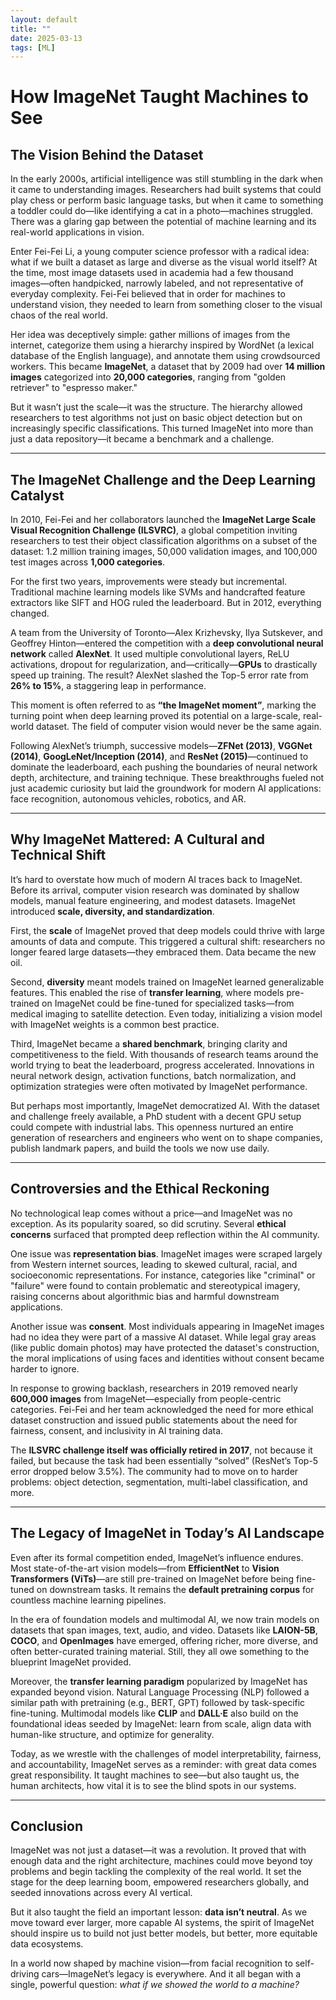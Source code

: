 ```yaml
---
layout: default
title: ""
date: 2025-03-13
tags: [ML]
---
```


# How ImageNet Taught Machines to See

## The Vision Behind the Dataset

In the early 2000s, artificial intelligence was still stumbling in the dark when it came to understanding images. Researchers had built systems that could play chess or perform basic language tasks, but when it came to something a toddler could do—like identifying a cat in a photo—machines struggled. There was a glaring gap between the potential of machine learning and its real-world applications in vision.

<!--more-->

Enter Fei-Fei Li, a young computer science professor with a radical idea: what if we built a dataset as large and diverse as the visual world itself? At the time, most image datasets used in academia had a few thousand images—often handpicked, narrowly labeled, and not representative of everyday complexity. Fei-Fei believed that in order for machines to understand vision, they needed to learn from something closer to the visual chaos of the real world.

Her idea was deceptively simple: gather millions of images from the internet, categorize them using a hierarchy inspired by WordNet (a lexical database of the English language), and annotate them using crowdsourced workers. This became **ImageNet**, a dataset that by 2009 had over **14 million images** categorized into **20,000 categories**, ranging from "golden retriever" to "espresso maker."

But it wasn’t just the scale—it was the structure. The hierarchy allowed researchers to test algorithms not just on basic object detection but on increasingly specific classifications. This turned ImageNet into more than just a data repository—it became a benchmark and a challenge.

---

## The ImageNet Challenge and the Deep Learning Catalyst

In 2010, Fei-Fei and her collaborators launched the **ImageNet Large Scale Visual Recognition Challenge (ILSVRC)**, a global competition inviting researchers to test their object classification algorithms on a subset of the dataset: 1.2 million training images, 50,000 validation images, and 100,000 test images across **1,000 categories**.

For the first two years, improvements were steady but incremental. Traditional machine learning models like SVMs and handcrafted feature extractors like SIFT and HOG ruled the leaderboard. But in 2012, everything changed.

A team from the University of Toronto—Alex Krizhevsky, Ilya Sutskever, and Geoffrey Hinton—entered the competition with a **deep convolutional neural network** called **AlexNet**. It used multiple convolutional layers, ReLU activations, dropout for regularization, and—critically—**GPUs** to drastically speed up training. The result? AlexNet slashed the Top-5 error rate from **26% to 15%**, a staggering leap in performance.

This moment is often referred to as **“the ImageNet moment”**, marking the turning point when deep learning proved its potential on a large-scale, real-world dataset. The field of computer vision would never be the same again.

Following AlexNet’s triumph, successive models—**ZFNet (2013)**, **VGGNet (2014)**, **GoogLeNet/Inception (2014)**, and **ResNet (2015)**—continued to dominate the leaderboard, each pushing the boundaries of neural network depth, architecture, and training technique. These breakthroughs fueled not just academic curiosity but laid the groundwork for modern AI applications: face recognition, autonomous vehicles, robotics, and AR.

---

## Why ImageNet Mattered: A Cultural and Technical Shift

It’s hard to overstate how much of modern AI traces back to ImageNet. Before its arrival, computer vision research was dominated by shallow models, manual feature engineering, and modest datasets. ImageNet introduced **scale, diversity, and standardization**.

First, the **scale** of ImageNet proved that deep models could thrive with large amounts of data and compute. This triggered a cultural shift: researchers no longer feared large datasets—they embraced them. Data became the new oil.

Second, **diversity** meant models trained on ImageNet learned generalizable features. This enabled the rise of **transfer learning**, where models pre-trained on ImageNet could be fine-tuned for specialized tasks—from medical imaging to satellite detection. Even today, initializing a vision model with ImageNet weights is a common best practice.

Third, ImageNet became a **shared benchmark**, bringing clarity and competitiveness to the field. With thousands of research teams around the world trying to beat the leaderboard, progress accelerated. Innovations in neural network design, activation functions, batch normalization, and optimization strategies were often motivated by ImageNet performance.

But perhaps most importantly, ImageNet democratized AI. With the dataset and challenge freely available, a PhD student with a decent GPU setup could compete with industrial labs. This openness nurtured an entire generation of researchers and engineers who went on to shape companies, publish landmark papers, and build the tools we now use daily.

---

## Controversies and the Ethical Reckoning

No technological leap comes without a price—and ImageNet was no exception. As its popularity soared, so did scrutiny. Several **ethical concerns** surfaced that prompted deep reflection within the AI community.

One issue was **representation bias**. ImageNet images were scraped largely from Western internet sources, leading to skewed cultural, racial, and socioeconomic representations. For instance, categories like "criminal" or "failure" were found to contain problematic and stereotypical imagery, raising concerns about algorithmic bias and harmful downstream applications.

Another issue was **consent**. Most individuals appearing in ImageNet images had no idea they were part of a massive AI dataset. While legal gray areas (like public domain photos) may have protected the dataset's construction, the moral implications of using faces and identities without consent became harder to ignore.

In response to growing backlash, researchers in 2019 removed nearly **600,000 images** from ImageNet—especially from people-centric categories. Fei-Fei and her team acknowledged the need for more ethical dataset construction and issued public statements about the need for fairness, consent, and inclusivity in AI training data.

The **ILSVRC challenge itself was officially retired in 2017**, not because it failed, but because the task had been essentially “solved” (ResNet’s Top-5 error dropped below 3.5%). The community had to move on to harder problems: object detection, segmentation, multi-label classification, and more.

---

## The Legacy of ImageNet in Today’s AI Landscape

Even after its formal competition ended, ImageNet’s influence endures. Most state-of-the-art vision models—from **EfficientNet** to **Vision Transformers (ViTs)**—are still pre-trained on ImageNet before being fine-tuned on downstream tasks. It remains the **default pretraining corpus** for countless machine learning pipelines.

In the era of foundation models and multimodal AI, we now train models on datasets that span images, text, audio, and video. Datasets like **LAION-5B**, **COCO**, and **OpenImages** have emerged, offering richer, more diverse, and often better-curated training material. Still, they all owe something to the blueprint ImageNet provided.

Moreover, the **transfer learning paradigm** popularized by ImageNet has expanded beyond vision. Natural Language Processing (NLP) followed a similar path with pretraining (e.g., BERT, GPT) followed by task-specific fine-tuning. Multimodal models like **CLIP** and **DALL·E** also build on the foundational ideas seeded by ImageNet: learn from scale, align data with human-like structure, and optimize for generality.

Today, as we wrestle with the challenges of model interpretability, fairness, and accountability, ImageNet serves as a reminder: with great data comes great responsibility. It taught machines to see—but also taught us, the human architects, how vital it is to see the blind spots in our systems.

---

## Conclusion

ImageNet was not just a dataset—it was a revolution. It proved that with enough data and the right architecture, machines could move beyond toy problems and begin tackling the complexity of the real world. It set the stage for the deep learning boom, empowered researchers globally, and seeded innovations across every AI vertical.

But it also taught the field an important lesson: **data isn’t neutral**. As we move toward ever larger, more capable AI systems, the spirit of ImageNet should inspire us to build not just better models, but better, more equitable data ecosystems.

In a world now shaped by machine vision—from facial recognition to self-driving cars—ImageNet’s legacy is everywhere. And it all began with a single, powerful question: _what if we showed the world to a machine?_
